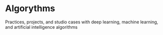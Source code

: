 # Algorythms
Practices, projects, and studio cases with deep learning, machine learning, and artificial intelligence algorithms
